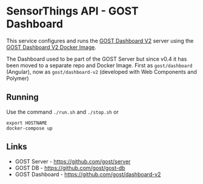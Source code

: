 # SensorThings API - GOST Dashboard

This service configures and runs 
the  [GOST Dashboard V2](https://github.com/gost/dashboard-v2) server using 
the [GOST Dashboard V2 Docker Image](https://store.docker.com/community/images/geodan/gost-dashboard-v2).

The Dashboard used to be part of the GOST Server but since v0.4 it has 
been moved to a separate repo and Docker Image. First as `gost/dashboard` (Angular),
now as `gost/dashboard-v2` (developed with Web Components and Polymer)

## Running

Use the command `./run.sh` and `./stop.sh` or
                           
```
export HOSTNAME
docker-compose up

```

## Links

* GOST Server - https://github.com/gost/server
* GOST DB - https://github.com/gost/gost-db
* GOST Dashboard - https://github.com/gost/dashboard-v2
